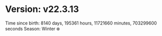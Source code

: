 # Version: v22.3.13
Time since birth: 8140 days, 195361 hours, 11721660 minutes, 703299600 seconds
Season: Winter ❄️
